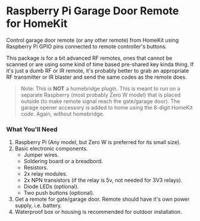 # Raspberry Pi Garage Door Remote for HomeKit

Control garage door remote (or any other remote) from HomeKit using Raspberry Pi GPIO pins connected to remote controller's buttons.

This package is for a bit advanced RF remotes, ones that cannot be scanned or are using some kind of time based pre-shared key kinda thing. If it's just a dumb RF or IR remote, it's probably better to grab an appropriate RF transmitter or IR blaster and send the same codes as the remote does.

> Note: This is **NOT** a homebridge plugin. This is meant to run on a separate Raspberry (most probably Zero W model) that is placed outside (to make remote signal reach the gate/garage door). The garage opener accessory is added to home using the 8-digit HomeKit code. Again, without homebridge.

### What You'll Need
1. Raspberry Pi (Any model, but Zero W is preferred for its small size).
1. Basic electronic components.
   - Jumper wires.
   - Soldering board or a breadbord.
   - Resistors.
   - 2x relay modules.
   - 2x NPN transistors (if the relay is 5v, not needed for 3V3 relays).
   - Diode LEDs (optional).
   - Two push buttons (optional).
1. Get a remote for gate/garage door. Remote should have it's own power supply, i.e. battery.
1. Waterproof box or housing is recommended for outdoor installation.
